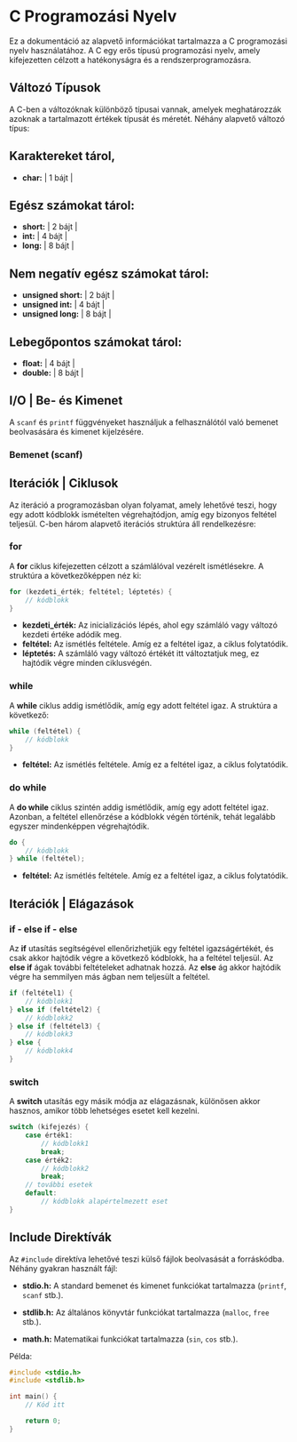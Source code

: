 # C Programozási Nyelv

Ez a dokumentáció az alapvető információkat tartalmazza a C programozási nyelv használatához. 
A C egy erős típusú programozási nyelv, amely kifejezetten célzott a hatékonyságra és a rendszerprogramozásra.

## Változó Típusok

A C-ben a változóknak különböző típusai vannak, amelyek meghatározzák azoknak a tartalmazott értékek típusát és méretét. Néhány alapvető változó típus:

## Karaktereket tárol,
- **char:**   | 1 bájt |
## Egész számokat tárol:
- **short:**  | 2 bájt |
- **int:**    | 4 bájt |
- **long:**   | 8 bájt |
## Nem negatív egész számokat tárol:
- **unsigned short:** | 2 bájt |
- **unsigned int:**   | 4 bájt |
- **unsigned long:**  | 8 bájt |
## Lebegőpontos számokat tárol:
- **float:**   | 4 bájt |
- **double:**  | 8 bájt |

## I/O | Be- és Kimenet

A `scanf` és `printf` függvényeket használjuk a felhasználótól való bemenet beolvasására és kimenet kijelzésére.

### Bemenet (scanf)












## Iterációk | Ciklusok

Az iteráció a programozásban olyan folyamat, amely lehetővé teszi, hogy egy adott kódblokk ismételten végrehajtódjon, amíg egy bizonyos feltétel teljesül. C-ben három alapvető iterációs struktúra áll rendelkezésre:

### for

A **for** ciklus kifejezetten célzott a számlálóval vezérelt ismétlésekre. A struktúra a következőképpen néz ki:

```c
for (kezdeti_érték; feltétel; léptetés) {
    // kódblokk
}
```

- **kezdeti_érték:** Az inicializációs lépés, ahol egy számláló vagy változó kezdeti értéke adódik meg.
- **feltétel:** Az ismétlés feltétele. Amíg ez a feltétel igaz, a ciklus folytatódik.
- **léptetés:** A számláló vagy változó értékét itt változtatjuk meg, ez hajtódik végre minden ciklusvégén.

### while

A **while** ciklus addig ismétlődik, amíg egy adott feltétel igaz. A struktúra a következő:

```c
while (feltétel) {
    // kódblokk
}
```
- **feltétel:** Az ismétlés feltétele. Amíg ez a feltétel igaz, a ciklus folytatódik.

### do while

A **do while** ciklus szintén addig ismétlődik, amíg egy adott feltétel igaz. Azonban, a feltétel ellenőrzése a kódblokk végén történik, tehát legalább egyszer mindenképpen végrehajtódik.

```c
do {
    // kódblokk
} while (feltétel);
```
- **feltétel:** Az ismétlés feltétele. Amíg ez a feltétel igaz, a ciklus folytatódik.

## Iterációk | Elágazások

### if - else if - else

Az **if** utasítás segítségével ellenőrizhetjük egy feltétel igazságértékét, és csak akkor hajtódik végre a következő kódblokk, ha a feltétel teljesül. Az **else if** ágak további feltételeket adhatnak hozzá. Az **else** ág akkor hajtódik végre ha semmilyen más ágban nem teljesült a feltétel.

```c
if (feltétel1) {
    // kódblokk1
} else if (feltétel2) {
    // kódblokk2
} else if (feltétel3) {
    // kódblokk3
} else {
    // kódblokk4
}
```

### switch

A **switch** utasítás egy másik módja az elágazásnak, különösen akkor hasznos, amikor több lehetséges esetet kell kezelni.

```c
switch (kifejezés) {
    case érték1:
        // kódblokk1
        break;
    case érték2:
        // kódblokk2
        break;
    // további esetek
    default:
        // kódblokk alapértelmezett eset
}
```

## Include Direktívák

Az `#include` direktíva lehetővé teszi külső fájlok beolvasását a forráskódba. Néhány gyakran használt fájl:

- **stdio.h:** A standard bemenet és kimenet funkciókat tartalmazza (`printf`, `scanf` stb.).

- **stdlib.h:** Az általános könyvtár funkciókat tartalmazza (`malloc`, `free` stb.).

- **math.h:** Matematikai funkciókat tartalmazza (`sin`, `cos` stb.).

Példa:

```c
#include <stdio.h>
#include <stdlib.h>

int main() {
    // Kód itt

    return 0;
}
```
